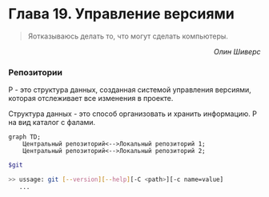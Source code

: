 # Глава 19. Управление версиями

> Яотказываюсь делать то, что могут сделать компьютеры.

<p style="text-align: right;"><i>Олин Шиверс</i></p>

### Репозитории
Р - это структура данных, созданная системой управления версиями, которая отслеживает все изменения в проекте.

Структура данных - это способ организовать и хранить информацию. Р на вид каталог с фалами.

```mermaid
graph TD;
    Центральный репозиторий<-->Локальный репозиторий 1;
    Центральный репозиторий<-->Локальный репозиторий 2;
```

```bash
$git

>> ussage: git [--version][--help][-C <path>][-c name=value]
   ...
```


